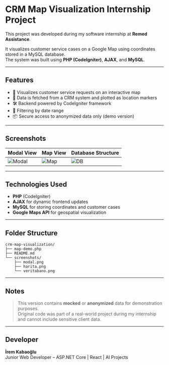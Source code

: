 
#  CRM Map Visualization  Internship Project

This project was developed during my software internship at **Remed Assistance**.

It visualizes customer service cases on a Google Map using coordinates stored in a MySQL database.  
The system was built using **PHP (CodeIgniter)**, **AJAX**, and **MySQL**.

---

##  Features

- 📌 Visualizes customer service requests on an interactive map
- 💬 Data is fetched from a CRM system and plotted as location markers
- 🛠️ Backend powered by CodeIgniter framework
- 📅 Filtering by date range
- 📦 Secure access to anonymized data only (demo version)

---

##  Screenshots

| Modal View | Map View | Database Structure |
|------------|----------|---------------------|
| ![Modal](screenshots/modal.png) | ![Map](screenshots/harita.png) | ![DB](screenshots/veritabano.png) |

---

##  Technologies Used

- **PHP** (CodeIgniter)
- **AJAX** for dynamic frontend updates
- **MySQL** for storing coordinates and customer cases
- **Google Maps API** for geospatial visualization

---

##  Folder Structure

```
crm-map-visualization/
├── map-demo.php
├── README.md
└── screenshots/
    ├── modal.png
    ├── harita.png
    └── veritabano.png
```

---

##  Notes

> This version contains **mocked** or **anonymized** data for demonstration purposes.  
> Original code was part of a real-world project during my internship and cannot include sensitive client data.

---

##  Developer

**İrem Kabaoğlu**  
Junior Web Developer – ASP.NET Core | React | AI Projects  

